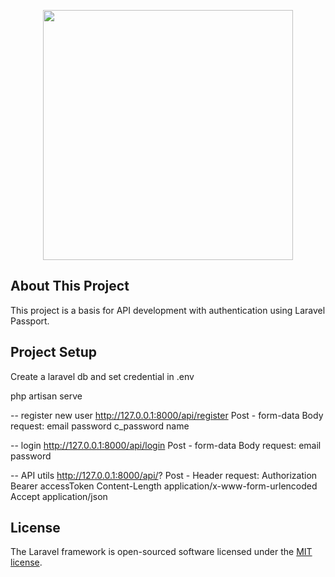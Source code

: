 <p align="center"><img src="https://res.cloudinary.com/dtfbvvkyp/image/upload/v1566331377/laravel-logolockup-cmyk-red.svg" width="400"></p>
 
## About This Project

This project is a basis for API development with authentication using Laravel Passport.

  
## Project Setup

Create a laravel db and set credential in .env


php artisan serve


-- register new user
http://127.0.0.1:8000/api/register
Post - form-data
Body request:
    email
    password
    c_password
    name

-- login
http://127.0.0.1:8000/api/login
Post - form-data
Body request:
    email
    password
   
-- API utils
http://127.0.0.1:8000/api/?
Post - 
Header request:
    Authorization Bearer accessToken
    Content-Length  application/x-www-form-urlencoded
    Accept  application/json
    
## License

The Laravel framework is open-sourced software licensed under the [MIT license](https://opensource.org/licenses/MIT).
